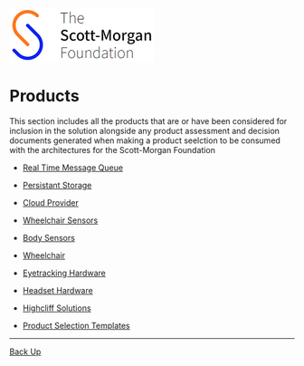 ![smf-logo](../images/smf-logo.png)
# Products

This section includes all the products that are or have been considered for inclusion in the solution alongside any product assessment and decision documents generated when making  a product seelction to be consumed with the architectures for the Scott-Morgan Foundation

- [Real Time Message Queue](./rtmq)
- [Persistant Storage](./storage/)
- [Cloud Provider](./cloud/)

- [Wheelchair Sensors](./wheelchairsensors/)
- [Body Sensors](./bodysensors/)


- [Wheelchair](./wheechair/)
- [Eyetracking Hardware](./eyetracking/)
- [Headset Hardware](./headset/)

- [Highcliff Solutions](./highcliff/)

- [Product Selection Templates](./templates/)

<hr>

[Back Up](../README.md)
